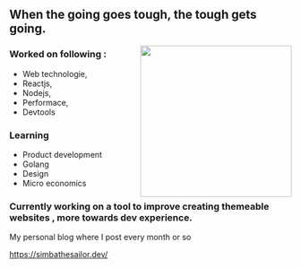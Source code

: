 
## When the going goes tough, the tough gets going.


<img align="right" src="/lazy.gif" width="270" height="270"/>


### Worked on following :

- Web technologie,
- Reactjs,
- Nodejs,
- Performace,
- Devtools

### Learning

- Product development
- Golang
- Design
- Micro economics


### Currently working on a tool to improve creating themeable websites , more  towards dev experience.


My personal blog where I post every month or so

https://simbathesailor.dev/



<!--
**simbathesailor/simbathesailor** is a ✨ _special_ ✨ repository because its `README.md` (this file) appears on your GitHub profile.

Here are some ideas to get you started:

- 🔭 I’m currently working on ...
- 🌱 I’m currently learning ...
- 👯 I’m looking to collaborate on ...
- 🤔 I’m looking for help with ...
- 💬 Ask me about ...
- 📫 How to reach me: ...
- 😄 Pronouns: ...
- ⚡ Fun fact: ...
-->





